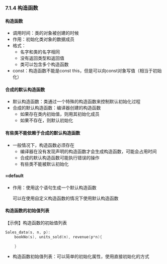 ### 7.1.4 构造函数

#### 构造函数

* 调用时间：类的对象被创建的时候
* 作用：初始化类对象的数据成员
* 格式：
  * 名字和类的名字相同
  * 没有返回类型和返回值
  * 类可以包含多个构造函数
* const：构造函数不能是const this，但是可以向const对象写值（相当于初始化）

#### 合成的默认构造函数

* 默认构造函数：类通过一个特殊的构造函数来控制默认初始化过程
* 合成的默认构造函数：编译器创建的构造函数
  * 如果存在类内初始值，则用其初始化成员
  * 如果不存在，则默认初始化

#### 有些类不能依赖于合成的默认构造函数

* 一般情况下，构造函数必须存在
  * 编译器在没有发现声明的构造函数才会生成构造函数，可能会占用时间
  * 合成的默认构造函数可能执行错误的操作
  * 有些类不能被默认初始化

#### =default

* 作用：使用这个语句生成一个默认构造函数

  可以在使用自定义构造函数的情况下使用默认构造函数

#### 构造函数的初始值列表

【示例】构造函数的初始值列表

```C++
Sales_data(s, n, p):
	bookNo(s), units_sold(n), revenue(p*n){
        
    }
```

* 构造函数初始值列表：可以简单的初始化属性，使用直接初始化的方式

